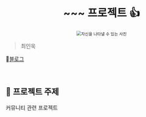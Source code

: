 <h1 align="center">~~~ 프로젝트 👍</h1>

<div align="center">
  <img src="./img/pic1.png" alt="자신을 나타낼 수 있는 사진" style="zoom:76%;" align="center"/>
</div>

> 최인욱

📃[블로그](https://velog.io/@icdev)

<br>

## 📌 프로젝트 주제

커뮤니티 관련 프로젝트
